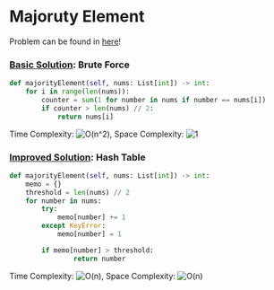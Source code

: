 # Majoruty Element

Problem can be found in [here](https://leetcode.com/problems/majority-element/)!

### [Basic Solution](/Array/169-MajorityElement/BasicSolution.py): Brute Force

```python
def majorityElement(self, nums: List[int]) -> int:
    for i in range(len(nums)):
        counter = sum(1 for number in nums if number == nums[i])
        if counter > len(nums) // 2:
            return nums[i]
```

Time Complexity: ![O(n^2)](<https://latex.codecogs.com/svg.image?\inline&space;O(n^2)>), Space Complexity: ![1](<https://latex.codecogs.com/svg.image?\inline&space;O(1)>)

### [Improved Solution](/Array/169-MajorityElement/ImprovedSolution.py): Hash Table

```python
def majorityElement(self, nums: List[int]) -> int:
    memo = {}
    threshold = len(nums) // 2
    for number in nums:
        try:
            memo[number] += 1
        except KeyError:
            memo[number] = 1

        if memo[number] > threshold:
                return number
```

Time Complexity: ![O(n)](<https://latex.codecogs.com/svg.image?\inline&space;O(nlogn)>), Space Complexity: ![O(n)](<https://latex.codecogs.com/svg.image?\inline&space;O(nlogn)>)
